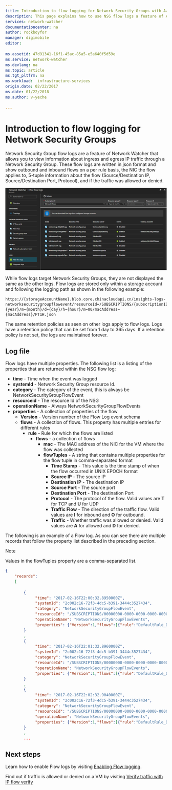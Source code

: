 ```yaml
---
title: Introduction to flow logging for Network Security Groups with Azure Network Watcher | Azure
description: This page explains how to use NSG flow logs a feature of Azure Network Watcher
services: network-watcher
documentationcenter: na
author: rockboyfor
manager: digimobile
editor: 

ms.assetid: 47d91341-16f1-45ac-85a5-e5a640f5d59e
ms.service: network-watcher
ms.devlang: na
ms.topic: article
ms.tgt_pltfrm: na
ms.workload:  infrastructure-services
origin.date: 02/22/2017
ms.date: 01/22/2018
ms.author: v-yeche

---
```


# Introduction to flow logging for Network Security Groups

Network Security Group flow logs are a feature of Network Watcher that allows you to view information about ingress and egress IP traffic through a Network Security Group. These flow logs are written in json format and show outbound and inbound flows on a per rule basis, the NIC the flow applies to, 5-tuple information about the flow (Source/Destination IP, Source/Destination Port, Protocol), and if the traffic was allowed or denied.

![flow logs overview][1]

While flow logs target Network Security Groups, they are not displayed the same as the other logs. Flow logs are stored only within a storage account and following the logging path as shown in the following example:

```
https://{storageAccountName}.blob.core.chinacloudapi.cn/insights-logs-networksecuritygroupflowevent/resourceId=/SUBSCRIPTIONS/{subscriptionID}/RESOURCEGROUPS/{resourceGroupName}/PROVIDERS/MICROSOFT.NETWORK/NETWORKSECURITYGROUPS/{nsgName}/y={year}/m={month}/d={day}/h={hour}/m=00/macAddress={macAddress}/PT1H.json
```

The same retention policies as seen on other logs apply to flow logs. Logs have a retention policy that can be set from 1 day to 365 days. If a retention policy is not set, the logs are maintained forever.

## Log file

Flow logs have multiple properties. The following list is a listing of the properties that are returned within the NSG flow log:

* **time** - Time when the event was logged
* **systemId** - Network Security Group resource Id.
* **category** - The category of the event, this is always be NetworkSecurityGroupFlowEvent
* **resourceid** - The resource Id of the NSG
* **operationName** - Always NetworkSecurityGroupFlowEvents
* **properties** - A collection of properties of the flow
    * **Version** - Version number of the Flow Log event schema
    * **flows** - A collection of flows. This property has multiple entries for different rules
        * **rule** - Rule for which the flows are listed
            * **flows** - a collection of flows
                * **mac** - The MAC address of the NIC for the VM where the flow was collected
                * **flowTuples** - A string that contains multiple properties for the flow tuple in comma-separated format
                    * **Time Stamp** - This value is the time stamp of when the flow occurred in UNIX EPOCH format
                    * **Source IP** - The source IP
                    * **Destination IP** - The destination IP
                    * **Source Port** - The source port
                    * **Destination Port** - The destination Port
                    * **Protocol** - The protocol of the flow. Valid values are **T** for TCP and **U** for UDP
                    * **Traffic Flow** - The direction of the traffic flow. Valid values are **I** for inbound and **O** for outbound.
                    * **Traffic** - Whether traffic was allowed or denied. Valid values are **A** for allowed and **D** for denied.

The following is an example of a Flow log. As you can see there are multiple records that follow the property list described in the preceding section. 

> [!NOTE]
> Values in the flowTuples property are a comma-separated list.

```json
{
	"records": 
	[

		{
			 "time": "2017-02-16T22:00:32.8950000Z",
			 "systemId": "2c002c16-72f3-4dc5-b391-3444c3527434",
			 "category": "NetworkSecurityGroupFlowEvent",
			 "resourceId": "/SUBSCRIPTIONS/00000000-0000-0000-0000-000000000000/RESOURCEGROUPS/FABRIKAMRG/PROVIDERS/MICROSOFT.NETWORK/NETWORKSECURITYGROUPS/FABRIAKMVM1-NSG",
			 "operationName": "NetworkSecurityGroupFlowEvents",
			 "properties": {"Version":1,"flows":[{"rule":"DefaultRule_DenyAllInBound","flows":[{"mac":"000D3AF8801A","flowTuples":["1487282421,42.119.146.95,10.1.0.4,51529,5358,T,I,D"]}]},{"rule":"UserRule_default-allow-rdp","flows":[{"mac":"000D3AF8801A","flowTuples":["1487282370,163.28.66.17,10.1.0.4,61771,3389,T,I,A","1487282393,5.39.218.34,10.1.0.4,58596,3389,T,I,A","1487282393,91.224.160.154,10.1.0.4,61540,3389,T,I,A","1487282423,13.76.89.229,10.1.0.4,53163,3389,T,I,A"]}]}]}
		}
		,
		{
			 "time": "2017-02-16T22:01:32.8960000Z",
			 "systemId": "2c002c16-72f3-4dc5-b391-3444c3527434",
			 "category": "NetworkSecurityGroupFlowEvent",
			 "resourceId": "/SUBSCRIPTIONS/00000000-0000-0000-0000-000000000000/RESOURCEGROUPS/FABRIKAMRG/PROVIDERS/MICROSOFT.NETWORK/NETWORKSECURITYGROUPS/FABRIAKMVM1-NSG",
			 "operationName": "NetworkSecurityGroupFlowEvents",
			 "properties": {"Version":1,"flows":[{"rule":"DefaultRule_DenyAllInBound","flows":[{"mac":"000D3AF8801A","flowTuples":["1487282481,195.78.210.194,10.1.0.4,53,1732,U,I,D"]}]},{"rule":"UserRule_default-allow-rdp","flows":[{"mac":"000D3AF8801A","flowTuples":["1487282435,61.129.251.68,10.1.0.4,57776,3389,T,I,A","1487282454,84.25.174.170,10.1.0.4,59085,3389,T,I,A","1487282477,77.68.9.50,10.1.0.4,65078,3389,T,I,A"]}]}]}
		}
		,
		{
			 "time": "2017-02-16T22:02:32.9040000Z",
			 "systemId": "2c002c16-72f3-4dc5-b391-3444c3527434",
			 "category": "NetworkSecurityGroupFlowEvent",
			 "resourceId": "/SUBSCRIPTIONS/00000000-0000-0000-0000-000000000000/RESOURCEGROUPS/FABRIKAMRG/PROVIDERS/MICROSOFT.NETWORK/NETWORKSECURITYGROUPS/FABRIAKMVM1-NSG",
			 "operationName": "NetworkSecurityGroupFlowEvents",
			 "properties": {"Version":1,"flows":[{"rule":"DefaultRule_DenyAllInBound","flows":[{"mac":"000D3AF8801A","flowTuples":["1487282492,175.182.69.29,10.1.0.4,28918,5358,T,I,D","1487282505,71.6.216.55,10.1.0.4,8080,8080,T,I,D"]}]},{"rule":"UserRule_default-allow-rdp","flows":[{"mac":"000D3AF8801A","flowTuples":["1487282512,91.224.160.154,10.1.0.4,59046,3389,T,I,A"]}]}]}
		}
		,
		...
```

## Next steps

Learn how to enable Flow logs by visiting [Enabling Flow logging](network-watcher-nsg-flow-logging-portal.md).
<!-- Not Available on [Log analytics for network security groups (NSGs)](../virtual-network/virtual-network-nsg-manage-log.md) -->

Find out if traffic is allowed or denied on a VM by visiting [Verify traffic with IP flow verify](network-watcher-check-ip-flow-verify-portal.md)

<!-- Image references -->
[1]: ./media/network-watcher-nsg-flow-logging-overview/figure1.png

<!--Update_Description: cmdlet update -->